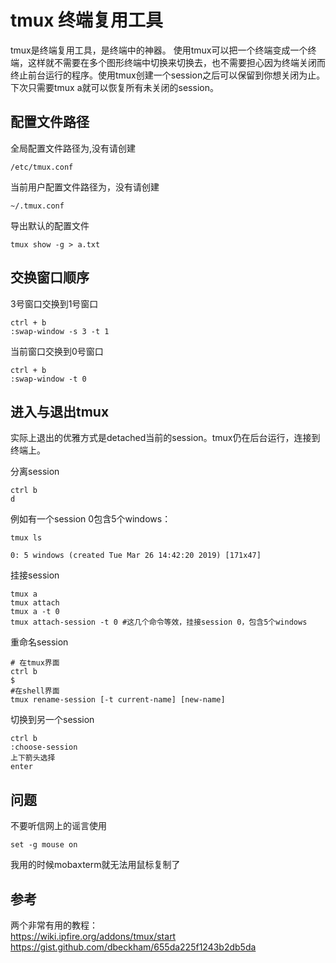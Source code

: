 tmux 终端复用工具
============================
tmux是终端复用工具，是终端中的神器。 使用tmux可以把一个终端变成一个终端，这样就不需要在多个图形终端中切换来切换去，也不需要担心因为终端关闭而终止前台运行的程序。使用tmux创建一个session之后可以保留到你想关闭为止。下次只需要tmux a就可以恢复所有未关闭的session。

## 配置文件路径
全局配置文件路径为,没有请创建
```
/etc/tmux.conf
```
当前用户配置文件路径为，没有请创建
```
~/.tmux.conf
```
导出默认的配置文件
```
tmux show -g > a.txt
```

## 交换窗口顺序

3号窗口交换到1号窗口
```
ctrl + b
:swap-window -s 3 -t 1
```
当前窗口交换到0号窗口
```
ctrl + b
:swap-window -t 0
```

## 进入与退出tmux
实际上退出的优雅方式是detached当前的session。tmux仍在后台运行，连接到终端上。  

分离session
```
ctrl b
d
```

例如有一个session 0包含5个windows：
```
tmux ls

0: 5 windows (created Tue Mar 26 14:42:20 2019) [171x47]
```
挂接session
```
tmux a
tmux attach
tmux a -t 0
tmux attach-session -t 0 #这几个命令等效，挂接session 0，包含5个windows
```
重命名session
```
# 在tmux界面
ctrl b
$
#在shell界面
tmux rename-session [-t current-name] [new-name]
```
切换到另一个session
```
ctrl b
:choose-session
上下箭头选择
enter
```

## 问题
不要听信网上的谣言使用
```
set -g mouse on
```
我用的时候mobaxterm就无法用鼠标复制了


## 参考
两个非常有用的教程：  
https://wiki.ipfire.org/addons/tmux/start  
https://gist.github.com/dbeckham/655da225f1243b2db5da
